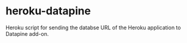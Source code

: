 heroku-datapine
===============

Heroku script for sending the databse URL of the Heroku application to Datapine add-on.
